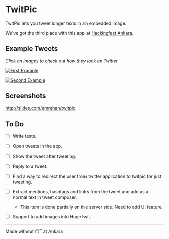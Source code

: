 # TwitPic
TwitPic lets you tweet longer texts in an embedded image.

We've got the third place with this app at [Hackingfest Ankara](http://hackingfest.com/sehirler/ankara.html).


## Example Tweets
_Click on images to check out how they look on Twitter_

[![First Example](https://pbs.twimg.com/media/CEy5Px9UUAAnyk7.jpg)](https://twitter.com/EmrehanTuzun/status/598056546275319808)

[![Second Example](https://pbs.twimg.com/media/CE1tsIvW0AEgDom.jpg)](https://twitter.com/EmrehanTuzun/status/598254931641036800)


## Screenshots
http://slides.com/emrehan/twitpic


## To Do
 - [ ] Write tests.
 - [ ] Open tweets in the app.
 - [ ] Show the tweet after tweeting.
 - [ ] Reply to a tweet.
 - [ ] Find a way to redirect the user from twitter application to twitpic for just tweeting.
 - [ ] Extract mentions, hashtags and links from the tweet and add as a normal text in tweet composer.
   - This item is done partially on the server side. Need to add UI feature.
 - [ ] Support to add images into HugeTwit.
 

* * *

Made without 😴 at Ankara
